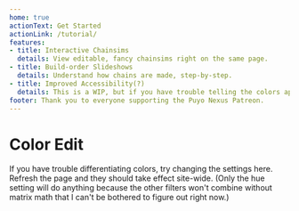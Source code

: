 ```yaml
---
home: true
actionText: Get Started
actionLink: /tutorial/
features:
- title: Interactive Chainsims
  details: View editable, fancy chainsims right on the same page.
- title: Build-order Slideshows
  details: Understand how chains are made, step-by-step.
- title: Improved Accessibility(?)
  details: This is a WIP, but if you have trouble telling the colors apart, you can edit the hues of the Puyos below.
footer: Thank you to everyone supporting the Puyo Nexus Patreon.
---
```

<ClientOnly>
<AssetLoader />
<!-- <AssetLoader></AssetLoader>
This site makes heavy use of WebGL to render the chainsims and other content. If your browser doesn't have it enabled, or if it's not very fast, then you're going to have a... bad time. -->

<!-- # Recent Content
| Tutorials          | News               | Blog               |
|--------------------|--------------------|--------------------|
| <RecentArticles /> | <RecentArticles /> | <RecentArticles /> | -->

# Color Edit
If you have trouble differentiating colors, try changing the settings here. Refresh the page and they should take effect site-wide. (Only the hue setting will do anything because the other filters won't combine without matrix math that I can't be bothered to figure out right now.)
<ColorEdit />

</ClientOnly>